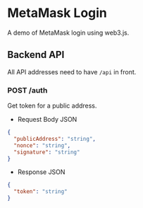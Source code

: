 # MetaMask Login

A demo of MetaMask login using web3.js.


## Backend API

All API addresses need to have `/api` in front.


### POST /auth

Get token for a public address.

* Request Body JSON
```json
{
  "publicAddress": "string",
  "nonce": "string",
  "signature": "string"
}
```

* Response JSON
```json
{
  "token": "string"
}
```
